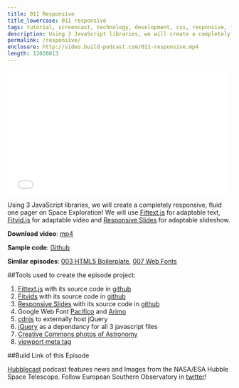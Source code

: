 ```yaml
---
title: 011 Responsive
title_lowercase: 011 responsive
tags: tutorial, screencast, technology, development, css, responsive, fluid, adaptable, video, map, slides, text, css3, media, queries, fittext
description: Using 3 JavaScript libraries, we will create a completely responsive, fluid one pager on Space Exploration! We will use FittextJS for adaptable text, FitvidJS for adaptable video and Responsive Slides for adaptable slideshow.
permalink: /responsive/
enclosure: http://video.build-podcast.com/011-responsive.mp4
length: 12020813
---
```


<div id="video"><iframe src="//player.vimeo.com/video/47700397" width="500" height="281" frameborder="0" webkitallowfullscreen mozallowfullscreen allowfullscreen></iframe></div>

Using 3 JavaScript libraries, we will create a completely responsive, fluid one pager on Space Exploration! We will use [Fittext.js](http://fittextjs.com/) for adaptable text, [Fitvid.js](http://fitvidsjs.com/) for adaptable video and [Responsive Slides](http://responsive-slides.viljamis.com/p) for adaptable slideshow.

<p><strong>Download video</strong>: <a href="http://video.build-podcast.com/011-responsive.mp4" download="build-podcast-011-responsive.mp4">mp4</a></p>

**Sample code**: [Github](https://github.com/sayanee/build-podcast/tree/master/011-responsive)

**Similar episodes**: [003 HTML5 Boilerplate](/html5-boilerplate), [007 Web Fonts](/007-web-fonts)

##Tools used to create the episode project:

1. [Fittext.js](http://fittextjs.com/) with its source code in [github](https://github.com/davatron5000/FitText.js)
1. [Fitvids](http://fitvidsjs.com/) with its source code in [github](https://github.com/davatron5000/FitVids.js)
1. [Responsive Slides](http://responsive-slides.viljamis.com/) with its source code in [github](https://github.com/viljamis/ResponsiveSlides.js)
1. Google Web Font [Pacifico](http://www.google.com/webfonts/specimen/Pacifico) and [Arimo](http://www.google.com/webfonts/specimen/Arimo)
1. [cdnjs](http://cdnjs.com/) to externally host jQuery
1. [jQuery](http://jquery.com/) as a dependancy for all 3 javascript files
1. [Creative Commons photos of Astronomy](http://commons.wikimedia.org/wiki/Commons:Featured_pictures/Astronomy)
1. [viewport meta tag](https://developer.mozilla.org/en-US/docs/Mobile/Viewport_meta_tag)

##Build Link of this Episode

[Hubblecast](http://www.spacetelescope.org/videos/archive/category/hubblecast/) podcast features news and Images from the NASA/ESA Hubble Space Telescope. Follow European Southern Observatory in [twitter](http://twitter.com/ESO)!
